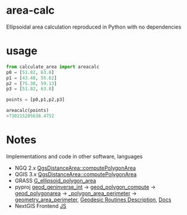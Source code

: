 # area-calc
Ellipsoidal area calculation reproduced in Python with no dependencies

# usage

```python
from calculate_area import areacalc
p0 = [51.82, 63.8]
p1 = [43.48, 55.62]
p2 = [75.38, 59.13]
p3 = [51.82, 63.8]

points = [p0,p1,p2,p3]

areacalc(points)
>730215205638.4752
```

# Notes
Implementations and code in other software, languages

* NGQ 2.x [QgsDistanceArea::computePolygonArea](https://github.com/nextgis/nextgisqgis/blob/424126701151c25879a8ecfb17b387a346129f1c/src/core/qgsdistancearea.cpp#L889)
* QGIS 3.x [QgsDistanceArea::computePolygonArea](https://github.com/qgis/QGIS/blob/master/src/core/qgsdistancearea.cpp#L1022)
* GRASS [G_ellipsoid_polygon_area](https://github.com/OSGeo/grass/blob/53eda832018485b0d02f94755c8cca9c499c528d/lib/gis/area_poly1.c)
* pyproj [geod_geninverse_int](https://github.com/OSGeo/PROJ/blob/2414eb2bb655588b4b7e9fe86bba70592bd7f911/src/geodesic.c#L674) -> [geod_polygon_compute](https://github.com/OSGeo/PROJ/blob/2414eb2bb655588b4b7e9fe86bba70592bd7f911/src/geodesic.c#L1842) -> [geod_polygonarea](https://github.com/OSGeo/PROJ/blob/2414eb2bb655588b4b7e9fe86bba70592bd7f911/src/geodesic.c#L1948) -> [_polygon_area_perimeter](https://github.com/pyproj4/pyproj/blob/17886ea3a8b0aac9cc1f7d33275e8e2850a65463/pyproj/_geod.pyx#L266) -> [geometry_area_perimeter](https://github.com/pyproj4/pyproj/blob/17886ea3a8b0aac9cc1f7d33275e8e2850a65463/pyproj/geod.py#L517), [Geodesic Routines Description](https://github.com/OSGeo/PROJ/blob/master/src/geodesic.h#L1948), [Docs](https://pyproj4.github.io/pyproj/stable/api/geod.html#pyproj.Geod.geometry_area_perimeter)
* NextGIS Frontend [JS](https://github.com/nextgis/nextgis_frontend/tree/master/packages/area)


